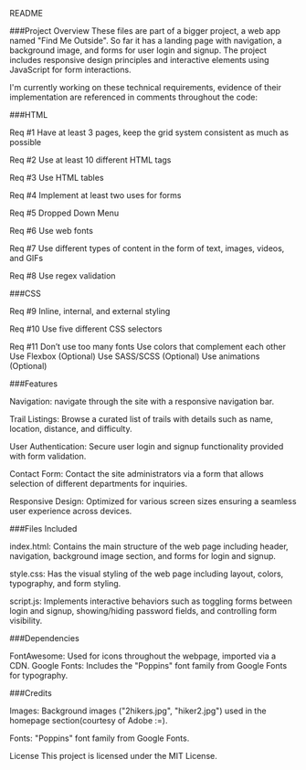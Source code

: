 README

###Project Overview
These files are part of a bigger project, a web app named "Find Me Outside". So far it has a landing page with navigation, a background image, and forms for user login and signup. The project includes responsive design principles and interactive elements using JavaScript for form interactions.

I'm currently working on these technical requirements, evidence of their implementation are referenced in comments throughout the code:

###HTML

Req #1 Have at least 3 pages, keep the grid system consistent as much as possible

Req #2
Use at least 10 different HTML tags

Req #3
Use HTML tables

Req #4
Implement at least two uses for forms

Req #5
Dropped Down Menu 

Req #6
Use web fonts

Req #7
Use different types of content in the form of text, images, videos, and GIFs

Req #8
Use regex validation


###CSS

Req #9
Inline, internal, and external styling

Req #10
Use five different CSS selectors

Req #11
Don’t use too many fonts
Use colors that complement each other
Use Flexbox (Optional)
Use SASS/SCSS (Optional)
Use animations (Optional)




###Features

Navigation: navigate through the site with a responsive navigation bar.

Trail Listings: Browse a curated list of trails with details such as name, location, distance, and difficulty.

User Authentication: Secure user login and signup functionality provided with form validation.

Contact Form: Contact the site administrators via a form that allows selection of different departments for inquiries.

Responsive Design: Optimized for various screen sizes ensuring a seamless user experience across devices.



###Files Included

index.html: Contains the main structure of the web page including header, navigation, background image section, and forms for login and signup.

style.css: Has the visual styling of the web page including layout, colors, typography, and form styling.

script.js: Implements interactive behaviors such as toggling forms between login and signup, showing/hiding password fields, and controlling form visibility.



###Dependencies

FontAwesome: Used for icons throughout the webpage, imported via a CDN.
Google Fonts: Includes the "Poppins" font family from Google Fonts for typography.



###Credits

Images: Background images ("2hikers.jpg", "hiker2.jpg") used in the homepage section(courtesy of Adobe :=).

Fonts: "Poppins" font family from Google Fonts.

License
This project is licensed under the MIT License.